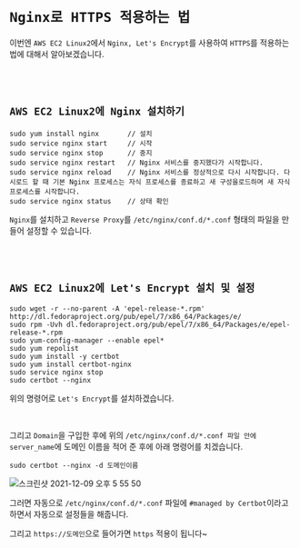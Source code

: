 # `Nginx로 HTTPS 적용하는 법`

이번엔 `AWS EC2 Linux2`에서 `Nginx, Let's Encrypt`를 사용하여 `HTTPS`를 적용하는 법에 대해서 알아보겠습니다. 

<br> <br>

## `AWS EC2 Linux2에 Nginx 설치하기`

```
sudo yum install nginx       // 설치
sudo service nginx start     // 시작
sudo service nginx stop      // 중지
sudo service nginx restart   // Nginx 서비스를 중지했다가 시작합니다.
sudo service nginx reload    // Nginx 서비스를 정상적으로 다시 시작합니다. 다시로드 할 때 기본 Nginx 프로세스는 자식 프로세스를 종료하고 새 구성을로드하며 새 자식 프로세스를 시작합니다.
sudo service nginx status    // 상태 확인
```

`Nginx`를 설치하고 `Reverse Proxy`를 `/etc/nginx/conf.d/*.conf` 형태의 파일을 만들어 설정할 수 있습니다.

<br> <br>

## `AWS EC2 Linux2에 Let's Encrypt 설치 및 설정`

```
sudo wget -r --no-parent -A 'epel-release-*.rpm' http://dl.fedoraproject.org/pub/epel/7/x86_64/Packages/e/
sudo rpm -Uvh dl.fedoraproject.org/pub/epel/7/x86_64/Packages/e/epel-release-*.rpm
sudo yum-config-manager --enable epel*
sudo yum repolist
sudo yum install -y certbot
sudo yum install certbot-nginx
sudo service nginx stop
sudo certbot --nginx
```

위의 명령어로 `Let's Encrypt`를 설치하겠습니다.


<br>

그리고 `Domain`을 구입한 후에 위의 `/etc/nginx/conf.d/*.conf 파일 안에 server_name`에 도메인 이름을 적어 준 후에 아래 명령어를 치겠습니다. 

```
sudo certbot --nginx -d 도메인이름
```

![스크린샷 2021-12-09 오후 5 55 50](https://user-images.githubusercontent.com/45676906/145366902-f44dd2cd-ec70-4df1-b6b3-e5f731d6ddeb.png)

그러면 자동으로 `/etc/nginx/conf.d/*.conf` 파일에 `#managed by Certbot`이라고 하면서 자동으로 설정들을 해줍니다.

그리고 `https://도메인`으로 들어가면 `https` 적용이 됩니다~